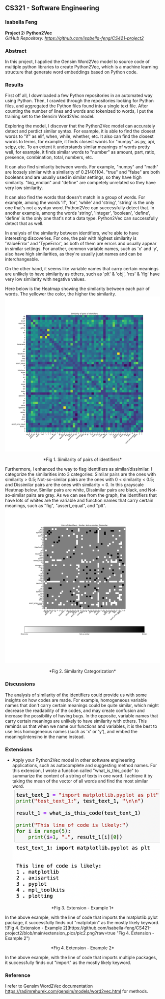 
## CS321 - Software Engineering
### Isabella Feng
**Project 2:  Python2Vec**<br>
*GitHub Repository: https://github.com/isabella-feng/CS421-project2*

### Abstract
In this project, I applied the Gensim Word2Vec model to source code of multiple python libraries to create Python2Vec, which is a machine learning structure that generate word embeddings based on Python code.

### Results
First off all, I downloaded a few Python repositories in an automated way using Python. Then, I crawled through the repositories looking for Python files, and aggregated the Python files found into a single text file. After counting the number of lines and words and tokenized to words, I put the training set to the Gensim Word2Vec model. 

Exploring the model, I discover that the Python2Vec model can accurately detect and perdict similar syntax. For example, it is able to find the closest words to "if" as elif, when, while, whether, etc. It also can find the closest words to terms, for example, it finds closest words for "numpy" as py, api, scipy, etc. To an extent it understands similar meanings of words pretty well, for example, it finds similar words to "number" as amount, part, ratio, presence, combination, total, numbers, etc.

It can also find similarity between words. For example, "numpy" and "math" are loosely similar with a similarity of 0.21401104. "true" and "false" are both booleans and are usually used in similar settings, so they have high similarity. "big_endian" and "define" are competely unrelated so they have very low similarity.

It can also find the words that doesn't match in a group of words. For example, among the words 'if', 'for', 'while' and 'string', 'string' is the only one that's not a syntax word. Python2Vec can successfully detect that. In another example, among the words 'string', 'integer', 'boolean', 'define', 'define' is the only one that's not a data type. Python2Vec can successfully detect that as well.

In analysis of the similarity between identifiers, we're able to have interesting discoveries. For one, the pair with highest similarity is 'ValueError' and 'TypeError', as both of them are errors and usually appear in similar settings. For another, common variable names, such as 'x' and 'y', also have high similarities, as they're usually just names and can be interchangeable. 

On the other hand, it seems like variable names that carry certain meanings are unlikely to have similarity as others, such as 'plt' & 'obj', 'res' & 'fig' have very low similarity with negative values.

Here below is the Heatmap showing the similarity between each pair of words. The yellower the color, the higher the similarity. 
![Fig 1. Similarity of pairs of identifiers](https://github.com/isabella-feng/CS421-project2/blob/main/Similarity_of_pairs_of_identifiers.png?raw=true "Fig 1. Similarity of pairs of identifiers")
<p style="text-align: center;">*Fig 1. Similarity of pairs of identifiers*</p>

Furthermore, I enhanced the way to flag identifiers as similar/dissimilar. I categorize the similarities into 3 categories: Similar pairs are the ones with similarity > 0.5; Not-so-similar pairs are the ones with 0 < similarity < 0.5; and Dissimilar pairs are the ones with similarity < 0. In this grayscale Heatmap below, Similar pairs are white, Dissimilar pairs are black, and Not-so-similar pairs are gray. As we can see from the graph, the identifiers that have lots of whites are the variable and function names that carry certain meanings, such as "fig", "assert_equal", and "plt".
![Fig 2. Similarity Categorization](https://github.com/isabella-feng/CS421-project2/blob/main/Similarity_Categorization.png?raw=true "Fig 2. Similarity Categorization")
<p style="text-align: center;">*Fig 2. Similarity Categorization*</p>


### Discussions
The analysis of similarity of the identifiers could provide us with some insights on how codes are made. For example, homogeneous variable names that don't carry certain meanings could be quite similar, which might decrease the readability of the codes, and may create confusion and increase the possibility of having bugs. In the opposite, variable names that carry certain meanings are unlikely to have similarity with others. This reminds us that when we name our functions and variables, it is the best to use less homogeneous names (such as 'x' or 'y'), and embed the meaning/intensino in the name instead. 

### Extensions
- Apply your Python2Vec model in other software engineering applications, such as autocomplete and suggesting method names.
For this extension, I wrote a function called "what_is_this_code" to summarize the content of a string of texts in one word. I achieve it by taking the mean of the vector of all words and find the most similar word.
![Fig 3. Extension - Example 1](https://github.com/isabella-feng/CS421-project2/blob/main/extension_pics/pic1.png?raw=true "Fig 3. Extension - Example 1")
<p style="text-align: center;">*Fig 3. Extension - Example 1*</p>
In the above example, with the line of code that imports the matplotlib.pylot package, it successfully finds out "matplotpin" as the mostly likely keyword.<br>
![Fig 4. Extension - Example 2](https://github.com/isabella-feng/CS421-project2/blob/main/extension_pics/pic2.png?raw=true "Fig 4. Extension - Example 2")
<p style="text-align: center;">*Fig 4. Extension - Example 2*</p>
In the above example, with the line of code that imports multiple packages, it successfully finds out "import" as the mostly likely keyword.

### Reference
I refer to Gensim Word2Vec documentation https://radimrehurek.com/gensim/models/word2vec.html for methods. 







